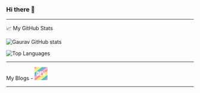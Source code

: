 ### Hi there 👋

<!--
**rai-gaurav/rai-gaurav** is a ✨ _special_ ✨ repository because its `README.md` (this file) appears on your GitHub profile.

Here are some ideas to get you started:

- 🔭 I’m currently working on ...
- 🌱 I’m currently learning ...
- 👯 I’m looking to collaborate on ...
- 🤔 I’m looking for help with ...
- 💬 Ask me about ...
- 📫 How to reach me: ...
- 😄 Pronouns: ...
- ⚡ Fun fact: ...
-->

---

📈 My GitHub Stats
<p>

  ![Gaurav GitHub stats](https://github-readme-stats.vercel.app/api?username=rai-gaurav&count_private=true&show_icons=true&theme=dracula&bg_color=DEG,#282a36,#575b75)
  
  ![Top Languages](https://github-readme-stats.vercel.app/api/top-langs/?username=rai-gaurav&show_icons=true&theme=dracula)
  
</p>

---

<p>
  
  My Blogs - <a href="https://dev.to/raigaurav"><img height="35" src="https://raw.githubusercontent.com/rai-gaurav/rai-gaurav/main/icon/dev.png"></a>
  
</p>

---
